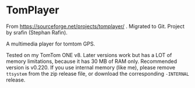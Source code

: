 # TomPlayer
From https://sourceforge.net/projects/tomplayer/ . Migrated to Git. Project by srafin (Stephan Rafin).

A multimedia player for tomtom GPS.

Tested on my TomTom ONE v8. Later versions work but has a LOT of memory limitations, because it has 30 MB of RAM only.
Recommended version is v0.220. If you use internal memory (like me), please remove `ttsystem` from the zip release file, or download the corresponding `-INTERNAL` release.
